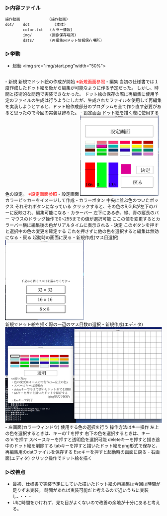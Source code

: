 ### ▷内容ファイル
```
操作動画             (操作動画)
dot/    dot           (本体)
        color.txt   (カラー情報)
        img/        (画像保存場所)
        dats/       (再編集用ドット情報保存場所)
```
### ▷挙動
- 起動
<img src="img/start.png"width="50%">
<br>
    - 新規
        新規でドット絵の作成が開始
        <font color="red">※新規画面参照</font>
    - 編集
        当初の仕様書では１度作成したドット絵を後から編集が可能なように作る予定だった。
        しかし、時間と技術的な問題で実装できなかった。
        ドット絵の保存の際に再編集に使用予定のファイルの生成は行うようにしたが、生成されたファイルを使用して再編集を実装しようとすると、ドット絵作成部分のプログラムを全て作り直す必要があると思ったので今回の実装は諦めた。
    - 設定画面
        ドット絵を描く際に使用する色の設定。
        <font color="red">※設定画面参照</font>
- 設定画面
<img src="img/setting.png"width="50%">
<br>
    カラーピッカーをイメージして作成
    - カラーボタン
        中央に並ぶ色のついたボックス
        それぞれボタンになっている
        クリックすると、その色のR,G,Bが左下のバーに反映され、編集可能になる
    - カラーバー
        左下にある赤、緑、青の縦長のバー
        マウスのドラッグ操作で0~255までの値が選択可能
        ここの値を変更するとカラーバー横に編集後の色がリアルタイムに表示される
    - 決定
        このボタンを押すと選択中の色の変更を確定する
        これを押さずに他の色を選択すると編集は無効になる
    - 戻る
        起動時の画面に戻る
- 新規作成(マス目選択)
<img src="img/selectdotnum.png"width="50%">
<br>
    新規でドット絵を描く際の一辺のマス目数の選択
- 新規作成(エディタ)
<img src="img/editor.png">
<br>
    - 左画面(カラーウィンドウ)
        使用する色の選択を行う
        操作方法はキー操作
        左上の色を選択するときは、キーの'1'を押す
        右下の色を選択するときは、キーの'n'を押す
        スペースキーを押すと透明色を選択可能
        deleteキーを押すと描き途中のドット絵を削除する
        tabキーを押すと描いたドット絵をpng形式で保存と、再編集用のdatファイルを保存する
        Escキーを押すと起動時の画面に戻る
    - 右画面(エディタ)
        クリック操作でドット絵を描く

### ▷改善点
- 最初、仕様書で実装予定にしていた描いたドット絵の再編集は今回は時間が足りず未実装。
    時間があれば実装可能だと考えるので近いうちに実装し、・・・
- UIに時間をかけれず、見た目がよくないので改善の余地が十分にあると考える。
